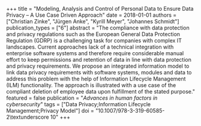 +++
title = "Modeling, Analysis and Control of Personal Data to Ensure Data Privacy – A Use Case Driven Approach"
date = 2018-01-01
authors = ["Christian Zinke", "Jürgen Anke", "Kyrill Meyer", "Johannes Schmidt"]
publication_types = ["6"]
abstract = "The compliance with data protection and privacy regulations such as the European General Data Protection Regulation (GDRP) is a challenging task for companies with complex IT landscapes. Current approaches lack of a technical integration with enterprise software systems and therefore require considerable manual effort to keep permissions and retention of data in line with data protection and privacy requirements. We propose an integrated information model to link data privacy requirements with software systems, modules and data to address this problem with the help of Information Lifecycle Management (ILM) functionality. The approach is illustrated with a use case of the compliant deletion of employee data upon fulfillment of the stated purpose."
featured = false
publication = "*Advances in human factors in cybersecurity*"
tags = ["Data Privacy;Information Lifecycle Management;Privacy Model"]
doi = "10.1007/978-3-319-60585-2\textunderscore 10"
+++

